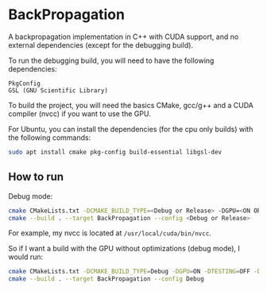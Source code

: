 # BackPropagation

A backpropagation implementation in C++ with CUDA support, and no external dependencies (except for the debugging build).

To run the debugging build, you will need to have the following dependencies:
```text
PkgConfig
GSL (GNU Scientific Library)
```

To build the project, you will need the basics CMake, gcc/g++ and a CUDA compiler (nvcc) if you want to use the GPU.

For Ubuntu, you can install the dependencies (for the cpu only builds) with the following commands:
```bash
sudo apt install cmake pkg-config build-essential libgsl-dev
```

## How to run

Debug mode:

```bash
cmake CMakeLists.txt -DCMAKE_BUILD_TYPE=<Debug or Release> -DGPU=<ON OR OFF> -DTESTING=<ON OR OFF> -DCMAKE_CUDA_COMPILER=<PATH/TO/NVCC> 
cmake --build . --target BackPropagation --config <Debug or Release>
```

For example, my nvcc is located at `/usr/local/cuda/bin/nvcc`.

So if I want a build with the GPU without optimizations (debug mode), I would run:

```bash
cmake CMakeLists.txt -DCMAKE_BUILD_TYPE=Debug -DGPU=ON -DTESTING=OFF -DCMAKE_CUDA_COMPILER=/usr/local/cuda/bin/nvcc
cmake --build . --target BackPropagation --config Debug
```
